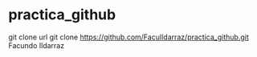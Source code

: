 # practica_github
git clone url
git clone https://github.com/FacuIldarraz/practica_github.git
Facundo Ildarraz
